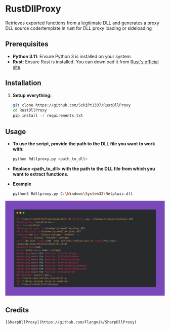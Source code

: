# RustDllProxy
Retrieves exported functions from a legitimate DLL and generates a proxy DLL source code/template in rust for DLL proxy loading or sideloading

## Prerequisites

- **Python 3.11**: Ensure Python 3 is installed on your system.
- **Rust**: Ensure Rust is installed. You can download it from [Rust's official site](https://www.rust-lang.org/tools/install).

## Installation

1. **Setup everything:**

   ```sh
   git clone https://github.com/ScRiPt1337/RustDllProxy
   cd RustDllProxy
   pip install -r requirements.txt
   ```

## Usage

- **To use the script, provide the path to the DLL file you want to work with:**

    ```sh
    python Rdllproxy.py <path_to_dll>
    ```

- **Replace <path_to_dll> with the path to the DLL file from which you want to extract functions.**

- **Example**

    ```sh
    python3 Rdllproxy.py C:\Windows\System32\Netplwiz.dll
    ```

![screenshot](screenshot.png)


## Credits

    [SharpDllProxy](https://github.com/Flangvik/SharpDllProxy)
